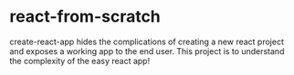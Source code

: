 # react-from-scratch
create-react-app hides the complications of creating a new react project and exposes a working app to the end user. This project is to understand the complexity of the easy react app!
